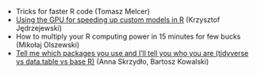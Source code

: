- Tricks for faster R code (Tomasz	Melcer)
- [Using the GPU for speeding up custom models in R](https://github.com/WhyR2018/presentations/blob/master/high-performance-computing/WhyR%202018%20%E2%80%93%20Using%20the%20GPU%20for%20speeding%20up%20custom%20models%20in%20R.pdf) (Krzysztof	Jędrzejewski)
- How to multiply your R computing power in 15 minutes for few bucks (Mikołaj	Olszewski)
- [Tell me which packages you use and I’ll tell you who you are (tidyverse vs data.table vs base R)](20180704_MBS_for_WhyR_2018.pdf) (Anna	Skrzydło, Bartosz Kowalski)
